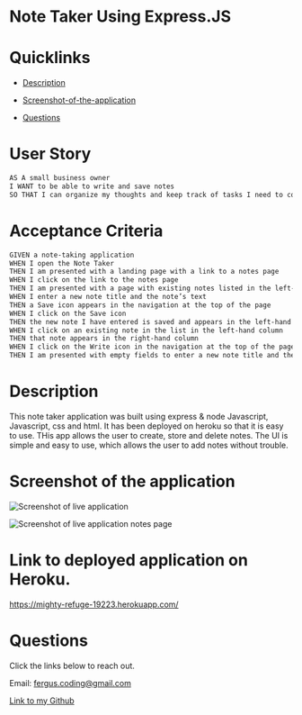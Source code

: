 # Note Taker Using Express.JS

# Quicklinks 

* [Description](#description)

* [Screenshot-of-the-application](#screenshot-of-the-application)

* [Questions](#questions)

# User Story

```md
AS A small business owner
I WANT to be able to write and save notes
SO THAT I can organize my thoughts and keep track of tasks I need to complete
```

# Acceptance Criteria

```md
GIVEN a note-taking application
WHEN I open the Note Taker
THEN I am presented with a landing page with a link to a notes page
WHEN I click on the link to the notes page
THEN I am presented with a page with existing notes listed in the left-hand column, plus empty fields to enter a new note title and the note’s text in the right hand column
WHEN I enter a new note title and the note’s text
THEN a Save icon appears in the navigation at the top of the page
WHEN I click on the Save icon
THEN the new note I have entered is saved and appears in the left-hand column with the other existing notes
WHEN I click on an existing note in the list in the left-hand column
THEN that note appears in the right-hand column
WHEN I click on the Write icon in the navigation at the top of the page
THEN I am presented with empty fields to enter a new note title and the note’s text in the right-hand column
```


# Description
This note taker application was built using express & node Javascript, Javascript, css and html. It has been deployed on heroku so that it is easy to use.
THis app allows the user to create, store and delete notes. The UI is simple and easy to use, which allows the user to add notes without trouble.



# Screenshot of the application

![Screenshot of live application](https://github.com/Fergus-Codes/Note-Taker-Express.js/assets/124581010/d6a975fe-2ac6-4ae2-b67b-c12c780d2bd9)

![Screenshot of live application notes page](https://github.com/Fergus-Codes/Note-Taker-Express.js/assets/124581010/1d231c12-1772-4057-b87f-8d3fe5f09f41)


# Link to deployed application on Heroku.

https://mighty-refuge-19223.herokuapp.com/

# Questions

Click the links below to reach out. 

Email: <a href="mailto:fergus.coding@gmail.com">fergus.coding@gmail.com</a>

[Link to my Github](https://github.com/Fergus-Codes)
